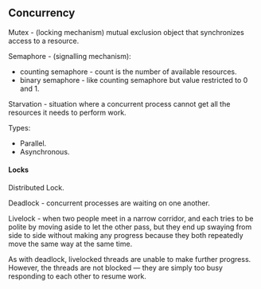 Concurrency
-

Mutex - (locking mechanism) mutual exclusion object that synchronizes access to a resource.

Semaphore - (signalling mechanism):
* counting semaphore - count is the number of available resources.
* binary semaphore - like counting semaphore but value restricted to 0 and 1.

Starvation - situation where a concurrent process cannot get all the resources
it needs to perform work.

Types:
* Parallel.
* Asynchronous.

#### Locks

Distributed Lock.

Deadlock - concurrent processes are waiting on one another.

Livelock - when two people meet in a narrow corridor,
and each tries to be polite by moving aside to let the other pass,
but they end up swaying from side to side without making any progress
because they both repeatedly move the same way at the same time.

As with deadlock, livelocked threads are unable to make further progress.
However, the threads are not blocked — they are simply too busy responding to each other to resume work.
